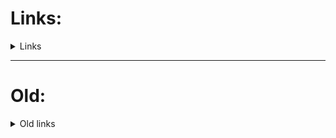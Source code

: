 # Links:


<details>

<summary> Links  </summary>   



https://bgoonz-cv.netlify.app/

<br>

https://bgoonz-games.netlify.app/

<br>

https://determined-dijkstra-ee7390.netlify.app/

<br>

https://devtools42.netlify.app/

<br>

https://friendly-panda-b61ab.netlify.app/

<br>

https://githtmlpreview.netlify.app/

<br>

https://lambda-resources.netlify.app/

<br>

https://meditate42app.netlify.app/

<br>

https://panoramic-eggplant-452e4.netlify.app/

<br>

https://potluck-landing.netlify.app/

<br>

https://project-portfolio42.netlify.app/

<br>

https://random-static-html-deploys.netlify.app/blm.html
https://ternary42.netlify.app/

<br>

https://web-dev-interview-prep-quiz-website.netlify.app/

<br>

https://web-dev-resource-hub.netlify.app/

<br>

https://blog-w-comments.vercel.app/

<br>

https://www.addthis.com/website-tools/overview?utm_source=AddThis%20Tools&utm_medium=image
https://bgoonz.blogspot.com/

https://search.freefind.com/siteindex.html?si=14588965
https://search.freefind.com/find.html?si=14588965&m=0&p=0
https://search.freefind.com/find.html?si=14588965&pid=a
https://www.freefind.com/

https://github.com/bgoonz/Learning-Assets
https://github.com/bgoonz/Revamped-Automatic-Guitar-Effect-Triggering
https://github.com/bgoonz/web-dev-setup-checker
https://github.com/search/advanced
https://github.com/bgoonz/BGOONZ_BLOG_2.0
https://github.com/bgoonz
https://www.instagram.com/bgoonz/?hl=en
https://www.linkedin.com/in/bryan-guner-046199128/

https://twitter.com/bgooonz
http://blmbadge.unicornplatform.com/

https://web-dev-hub.com/

https://www.youtube.com/channel/UC9-rYyUMsnEBK8G8fCyrXXA
https://a.familypromiseservicetracker.dev/

https://codepen.io/bgoonz/pen/ExZvGoZ
https://codepen.io/bgoonz
https://codepen.io/

https://bryan-guner.gitbook.io/my-docs/

https://bgoonz.github.io/searchAwesome/

https://bgoonz.github.io/github-stats-website/

https://minnesotafreedomfund.org/

https://www.searchbar.org/

https://dev.to/bgoonz"


</details>



---

# Old:



<details>

<summary> Old links  </summary>   



https://gist.github.com/bgoonz/52bf38c3ba648dbf4e4acb36fb915ddc


https://sanity-signup.netlify.app/

<br>

https://random-static-html-deploys.netlify.app/embeds-showcase.html

    <iframe sandbox="allow-scripts"  src="https://drive.google.com/embeddedfolderview?id=1DHyQsPLziqSUODclplhnNX1eknzbZrL8#list" style="width:100%; height:600px; border:0;"></iframe>

    <iframe sandbox="allow-scripts"  src="https://drive.google.com/embeddedfolderview?id=1DHyQsPLziqSUODclplhnNX1eknzbZrL8#grid" style="width:100%; height:600px; border:0;"></iframe>

- [cheat sheets](https://cheatsheets-42.netlify.app/)

- [Gitpod Docs](https://archive-42.github.io/my-docs-gitpod-h# Links:


<details>

<summary> Links  </summary>   



https://bgoonz-cv.netlify.app/

<br>

https://bgoonz-games.netlify.app/

<br>

https://determined-dijkstra-ee7390.netlify.app/

<br>

https://devtools42.netlify.app/

<br>

https://friendly-panda-b61ab.netlify.app/

<br>

https://githtmlpreview.netlify.app/

<br>

https://lambda-resources.netlify.app/

<br>

https://meditate42app.netlify.app/

<br>

https://panoramic-eggplant-452e4.netlify.app/

<br>

https://potluck-landing.netlify.app/

<br>

https://project-portfolio42.netlify.app/

<br>

https://random-static-html-deploys.netlify.app/blm.html
https://ternary42.netlify.app/

<br>

https://web-dev-interview-prep-quiz-website.netlify.app/

<br>

https://web-dev-resource-hub.netlify.app/

<br>

https://blog-w-comments.vercel.app/

<br>

https://www.addthis.com/website-tools/overview?utm_source=AddThis%20Tools&utm_medium=image
https://bgoonz.blogspot.com/

https://search.freefind.com/siteindex.html?si=14588965
https://search.freefind.com/find.html?si=14588965&m=0&p=0
https://search.freefind.com/find.html?si=14588965&pid=a
https://www.freefind.com/

https://github.com/bgoonz/Learning-Assets
https://github.com/bgoonz/Revamped-Automatic-Guitar-Effect-Triggering
https://github.com/bgoonz/web-dev-setup-checker
https://github.com/search/advanced
https://github.com/bgoonz/BGOONZ_BLOG_2.0
https://github.com/bgoonz
https://www.instagram.com/bgoonz/?hl=en
https://www.linkedin.com/in/bryan-guner-046199128/

https://twitter.com/bgooonz
http://blmbadge.unicornplatform.com/

https://web-dev-hub.com/

https://www.youtube.com/channel/UC9-rYyUMsnEBK8G8fCyrXXA
https://a.familypromiseservicetracker.dev/

https://codepen.io/bgoonz/pen/ExZvGoZ
https://codepen.io/bgoonz
https://codepen.io/

https://bryan-guner.gitbook.io/my-docs/

https://bgoonz.github.io/searchAwesome/

https://bgoonz.github.io/github-stats-website/

https://minnesotafreedomfund.org/

https://www.searchbar.org/

https://dev.to/bgoonz"


</details>



---

# Old:



<details>

<summary> Old links  </summary>   



https://gist.github.com/bgoonz/52bf38c3ba648dbf4e4acb36fb915ddc


https://sanity-signup.netlify.app/

<br>

https://random-static-html-deploys.netlify.app/embeds-showcase.html

    <iframe sandbox="allow-scripts"  src="https://drive.google.com/embeddedfolderview?id=1DHyQsPLziqSUODclplhnNX1eknzbZrL8#list" style="width:100%; height:600px; border:0;"></iframe>

    <iframe sandbox="allow-scripts"  src="https://drive.google.com/embeddedfolderview?id=1DHyQsPLziqSUODclplhnNX1eknzbZrL8#grid" style="width:100%; height:600px; border:0;"></iframe>

- [cheat sheets](https://cheatsheets-42.netlify.app/)

- [Gitpod Docs](https://archive-42.github.io/my-docs-gitpod-html/)



https://transform-tools-m7k1dqcmw-bgoonz.vercel.app/

<br>

</details>
tml/)



https://transform-tools-m7k1dqcmw-bgoonz.vercel.app/

<br>

</details>
